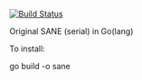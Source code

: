 [![Build Status](https://travis-ci.com/edmore/cooperative-coevolution.svg?token=qCqiUCDFN1395pnZuyJY&branch=sane-serial)](https://magnum.travis-ci.com/edmore/cooperative-coevolution)

Original SANE (serial) in Go(lang)

To install:

go build -o sane
